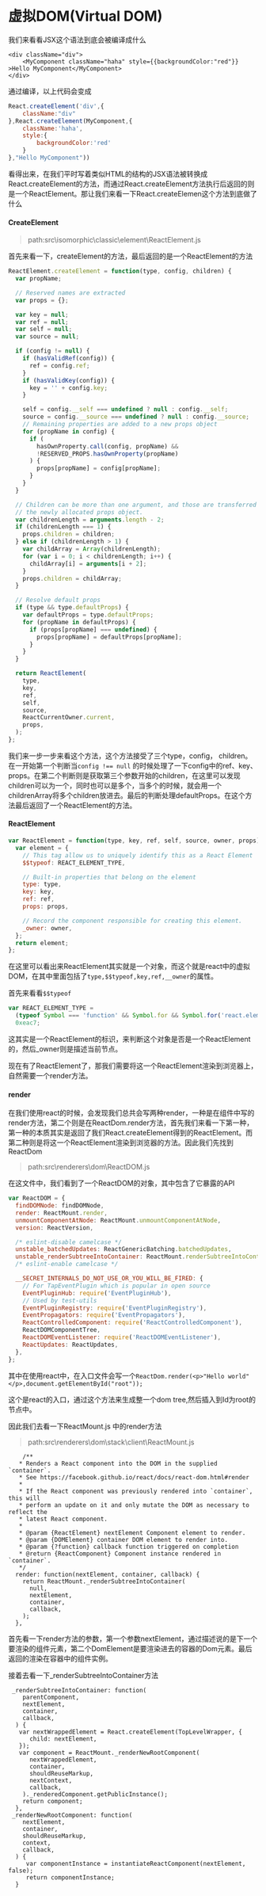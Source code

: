 # 虚拟DOM\(Virtual DOM\)

我们来看看JSX这个语法到底会被编译成什么

```
<div className="div">
    <MyComponent className="haha" style={{backgroundColor:"red"}} >Hello MyComponent</MyComponent>
</div>
```

通过编译，以上代码会变成

```js
React.createElement('div',{
    className:"div"
},React.createElement(MyComponent,{
    className:'haha',
    style:{
        backgroundColor:'red'
    }
},"Hello MyComponent"))
```

看得出来，在我们平时写着类似HTML的结构的JSX语法被转换成React.createElement的方法，而通过React.createElement方法执行后返回的则是一个ReactElement。那让我们来看一下React.createElemen这个方法到底做了什么

#### CreateElement

> path:src\isomorphic\classic\element\ReactElement.js

首先来看一下，createElement的方法，最后返回的是一个ReactElement的方法

```js
ReactElement.createElement = function(type, config, children) {
  var propName;

  // Reserved names are extracted
  var props = {};

  var key = null;
  var ref = null;
  var self = null;
  var source = null;

  if (config != null) {
    if (hasValidRef(config)) {
      ref = config.ref;
    }
    if (hasValidKey(config)) {
      key = '' + config.key;
    }

    self = config.__self === undefined ? null : config.__self;
    source = config.__source === undefined ? null : config.__source;
    // Remaining properties are added to a new props object
    for (propName in config) {
      if (
        hasOwnProperty.call(config, propName) &&
        !RESERVED_PROPS.hasOwnProperty(propName)
      ) {
        props[propName] = config[propName];
      }
    }
  }

  // Children can be more than one argument, and those are transferred onto
  // the newly allocated props object.
  var childrenLength = arguments.length - 2;
  if (childrenLength === 1) {
    props.children = children;
  } else if (childrenLength > 1) {
    var childArray = Array(childrenLength);
    for (var i = 0; i < childrenLength; i++) {
      childArray[i] = arguments[i + 2];
    }
    props.children = childArray;
  }

  // Resolve default props
  if (type && type.defaultProps) {
    var defaultProps = type.defaultProps;
    for (propName in defaultProps) {
      if (props[propName] === undefined) {
        props[propName] = defaultProps[propName];
      }
    }
  }

  return ReactElement(
    type,
    key,
    ref,
    self,
    source,
    ReactCurrentOwner.current,
    props,
  );
};
```

我们来一步一步来看这个方法，这个方法接受了三个type，config， children。在一开始第一个判断当`config !== null` 的时候处理了一下config中的ref、key、props。在第二个判断则是获取第三个参数开始的children，在这里可以发现children可以为一个，同时也可以是多个，当多个的时候，就会用一个childrenArray将多个children放进去。最后的判断处理defaultProps。在这个方法最后返回了一个ReactElement的方法。

#### ReactElement

```js
var ReactElement = function(type, key, ref, self, source, owner, props) {
  var element = {
    // This tag allow us to uniquely identify this as a React Element
    $$typeof: REACT_ELEMENT_TYPE,

    // Built-in properties that belong on the element
    type: type,
    key: key,
    ref: ref,
    props: props,

    // Record the component responsible for creating this element.
    _owner: owner,
  };
  return element;
};
```

在这里可以看出来ReactElement其实就是一个对象，而这个就是react中的虚拟DOM，在其中里面包括了`type,$$typeof,key,ref,__owner`的属性。

首先来看看`$$typeof`

```js
var REACT_ELEMENT_TYPE =
  (typeof Symbol === 'function' && Symbol.for && Symbol.for('react.element')) ||
  0xeac7;
```

这其实是一个ReactElement的标识，来判断这个对象是否是一个ReactElement的，然后\_owner则是描述当前节点。

现在有了ReactElement了，那我们需要将这一个ReactElement渲染到浏览器上，自然需要一个render方法。

#### render

在我们使用react的时候，会发现我们总共会写两种render，一种是在组件中写的render方法，第二个则是在ReactDom.render方法，首先我们来看一下第一种，第一种的本质其实是返回了我们React.createElement得到的ReactElement。而第二种则是将这一个ReactElement渲染到浏览器的方法。因此我们先找到ReactDom

> path:src\renderers\dom\ReactDOM.js

在这文件中，我们看到了一个ReactDOM的对象，其中包含了它暴露的API

```js
var ReactDOM = {
  findDOMNode: findDOMNode,
  render: ReactMount.render,
  unmountComponentAtNode: ReactMount.unmountComponentAtNode,
  version: ReactVersion,

  /* eslint-disable camelcase */
  unstable_batchedUpdates: ReactGenericBatching.batchedUpdates,
  unstable_renderSubtreeIntoContainer: ReactMount.renderSubtreeIntoContainer,
  /* eslint-enable camelcase */

  __SECRET_INTERNALS_DO_NOT_USE_OR_YOU_WILL_BE_FIRED: {
    // For TapEventPlugin which is popular in open source
    EventPluginHub: require('EventPluginHub'),
    // Used by test-utils
    EventPluginRegistry: require('EventPluginRegistry'),
    EventPropagators: require('EventPropagators'),
    ReactControlledComponent: require('ReactControlledComponent'),
    ReactDOMComponentTree,
    ReactDOMEventListener: require('ReactDOMEventListener'),
    ReactUpdates: ReactUpdates,
  },
};
```

其中在使用react中，在入口文件会写一个`ReactDom.render(<p>"Hello world"</p>,document.getElementById("root"));`

这个是react的入口，通过这个方法来生成整一个dom tree,然后插入到Id为root的节点中。

因此我们去看一下ReactMount.js 中的render方法

> path:src\renderers\dom\stack\client\ReactMount.js

        /**
       * Renders a React component into the DOM in the supplied `container`.
       * See https://facebook.github.io/react/docs/react-dom.html#render
       *
       * If the React component was previously rendered into `container`, this will
       * perform an update on it and only mutate the DOM as necessary to reflect the
       * latest React component.
       *
       * @param {ReactElement} nextElement Component element to render.
       * @param {DOMElement} container DOM element to render into.
       * @param {?function} callback function triggered on completion
       * @return {ReactComponent} Component instance rendered in `container`.
       */
      render: function(nextElement, container, callback) {
        return ReactMount._renderSubtreeIntoContainer(
          null,
          nextElement,
          container,
          callback,
        );
      },

首先看一下render方法的参数，第一个参数nextElement，通过描述说的是下一个要渲染的组件元素，第二个DomElement是要渲染进去的容器的Dom元素。最后返回的渲染在容器中的组件实例。

接着去看一下\_renderSubtreeIntoContainer方法

```
 _renderSubtreeIntoContainer: function(
    parentComponent,
    nextElement,
    container,
    callback,
  ) {
   var nextWrappedElement = React.createElement(TopLevelWrapper, {
      child: nextElement,
   });
   var component = ReactMount._renderNewRootComponent(
      nextWrappedElement,
      container,
      shouldReuseMarkup,
      nextContext,
      callback,
    )._renderedComponent.getPublicInstance();
    return component;
  },
 _renderNewRootComponent: function(
    nextElement,
    container,
    shouldReuseMarkup,
    context,
    callback,
  ) {
     var componentInstance = instantiateReactComponent(nextElement, false);
     return componentInstance;
  }
```



